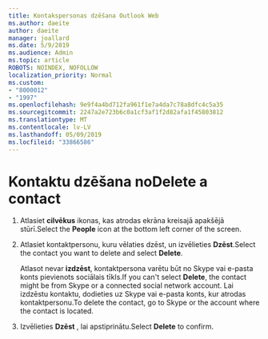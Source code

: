 ```yaml
---
title: Kontakspersonas dzēšana Outlook Web
ms.author: daeite
author: daeite
manager: joallard
ms.date: 5/9/2019
ms.audience: Admin
ms.topic: article
ROBOTS: NOINDEX, NOFOLLOW
localization_priority: Normal
ms.custom:
- "8000012"
- "1997"
ms.openlocfilehash: 9e9f4a4bd712fa961f1e7a4da7c78a8dfc4c5a35
ms.sourcegitcommit: 2247a2e723b6c0a1cf3af1f2d82afa1f45803812
ms.translationtype: MT
ms.contentlocale: lv-LV
ms.lasthandoff: 05/09/2019
ms.locfileid: "33866586"
---
```

# <a name="delete-a-contact"></a><span data-ttu-id="a5984-102">Kontaktu dzēšana no</span><span class="sxs-lookup"><span data-stu-id="a5984-102">Delete a contact</span></span>

1. <span data-ttu-id="a5984-103">Atlasiet **cilvēkus** ikonas, kas atrodas ekrāna kreisajā apakšējā stūrī.</span><span class="sxs-lookup"><span data-stu-id="a5984-103">Select the **People** icon at the bottom left corner of the screen.</span></span>

2. <span data-ttu-id="a5984-104">Atlasiet kontaktpersonu, kuru vēlaties dzēst, un izvēlieties **Dzēst**.</span><span class="sxs-lookup"><span data-stu-id="a5984-104">Select the contact you want to delete and select **Delete**.</span></span>

    <span data-ttu-id="a5984-105">Atlasot nevar **izdzēst**, kontaktpersona varētu būt no Skype vai e-pasta konts pievienots sociālais tīkls.</span><span class="sxs-lookup"><span data-stu-id="a5984-105">If you can't select **Delete**, the contact might be from Skype or a connected social network account.</span></span> <span data-ttu-id="a5984-106">Lai izdzēstu kontaktu, dodieties uz Skype vai e-pasta konts, kur atrodas kontaktpersonu.</span><span class="sxs-lookup"><span data-stu-id="a5984-106">To delete the contact, go to Skype or the account where the contact is located.</span></span>

3. <span data-ttu-id="a5984-107">Izvēlieties **Dzēst** , lai apstiprinātu.</span><span class="sxs-lookup"><span data-stu-id="a5984-107">Select **Delete** to confirm.</span></span>